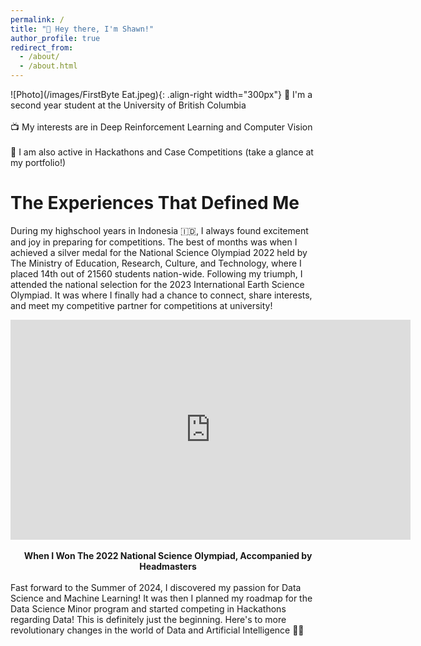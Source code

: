 ```yaml
---
permalink: /
title: "👋 Hey there, I'm Shawn!"
author_profile: true
redirect_from: 
  - /about/
  - /about.html
---
```

![Photo](/images/FirstByte Eat.jpeg){: .align-right width="300px"}
📘 I'm a second year student at the University of British Columbia
<br/>
<br/>
📺 My interests are in Deep Reinforcement Learning and Computer Vision
<br/>
<br/>
📝 I am also active in Hackathons and Case Competitions (take a glance at my portfolio!)
<br/>

The Experiences That Defined Me
======
During my highschool years in Indonesia 🇮🇩, I always found excitement and joy in preparing for competitions. The best of months was when I achieved a silver medal for the National Science Olympiad 2022 held by The Ministry of Education, Research, Culture, and Technology, where I placed 14th out of 21560 students nation-wide. Following my triumph, I attended the national selection for the 2023 International Earth Science Olympiad. It was where I finally had a chance to connect, share interests, and meet my competitive partner for competitions at university!
<iframe width="640" height="352" src="https://www.youtube.com/embed/hF0_zxXkMVQ" frameborder="0" allowfullscreen></iframe>
<div align="center">
<br/>
<strong>When I Won The 2022 National Science Olympiad, Accompanied by Headmasters</strong>
</div>
<br/>
Fast forward to the Summer of 2024, I discovered my passion for Data Science and Machine Learning! It was then I planned my roadmap for the Data Science Minor program and started competing in Hackathons regarding Data! This is definitely just the beginning. Here's to more revolutionary changes in the world of Data and Artificial Intelligence 🥂🤖
